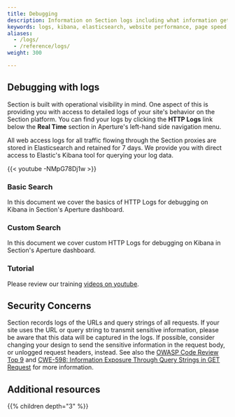 ```yaml
---
title: Debugging
description: Information on Section logs including what information gets passed through logs.
keywords: logs, kibana, elasticsearch, website performance, page speed, webpage speed, website security, content delivery network, CDN
aliases:
  - /logs/
  - /reference/logs/
weight: 300

---
```


## Debugging with logs

Section is built with operational visibility in mind. One aspect of this is providing you with access to detailed logs of your site's behavior on the Section platform. You can find your logs by clicking the **HTTP Logs** link below the **Real Time** section in Aperture's left-hand side navigation menu.

All web access logs for all traffic flowing through the Section proxies are stored in Elasticsearch and retained for 7 days. We provide you with direct access to Elastic's Kibana tool for querying your log data.

{{< youtube -NMpG78Dj1w >}}

### Basic Search

In this document we cover the basics of HTTP Logs for debugging on Kibana in Section's Aperture dashboard.

### Custom Search

In this document we cover custom HTTP Logs for debugging on Kibana in Section's Aperture dashboard.

### Tutorial

Please review our training [videos on youtube](https://www.youtube.com/watch?v=-NMpG78Dj1w&list=PLfMFVnIIzktEZqFAmwqam5Q1KoOH3-N8u).

## Security Concerns

Section records logs of the URLs and query strings of all requests. If your site uses the URL or query string to transmit sensitive information, please be aware that this data will be captured in the logs. If possible, consider changing your design to send the sensitive information in the request body, or unlogged request headers, instead. See also the [OWASP Code Review Top 9](https://www.owasp.org/index.php/The_Owasp_Code_Review_Top_9#Using_HTTP_GET_query_strings) and [CWE-598: Information Exposure Through Query Strings in GET Request](https://cwe.mitre.org/data/definitions/598.html) for more information.

## Additional resources

{{% children depth="3" %}}
